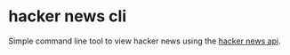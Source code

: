 # hacker news cli

Simple command line tool to view hacker news using the [hacker news api](https://github.com/HackerNews/API).